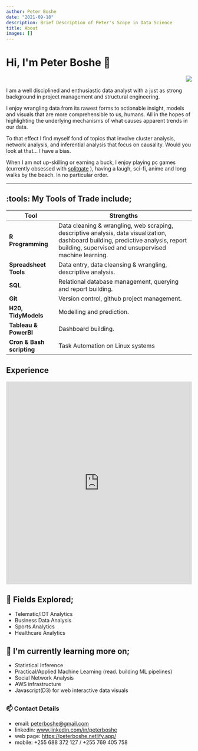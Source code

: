 ```yaml
---
author: Peter Boshe
date: "2021-09-18"
description: Brief Description of Peter's Scope in Data Science
title: About
images: []
---
```



# Hi, I'm Peter Boshe :wave:


<img align="right" src="/images/cover_shot.png">

<br clear="left"/>

I am a well disciplined and enthusiastic data analyst with a just as strong background in project management and structural engineering.

I enjoy wrangling data from its rawest forms to actionable insight, models and visuals that are more comprehensible to us, humans. All in the hopes of highlighting the underlying mechanisms of what causes apparent trends in our data.

To that effect I find myself fond of topics that involve cluster analysis, network analysis, and inferential analysis that focus on causality. Would you look at that... I have a bias.

When I am not up-skilling or earning a buck, I enjoy playing pc games (currently obsessed with [splitgate](https://www.splitgate.com/) ), having a laugh, sci-fi, anime and long walks by the beach. In no particular order.



---

## :tools: My Tools of Trade include;


| Tool                      | Strengths                                                                                                                                                                                  |
|---------------|---------------------------------------------------------|
| **R Programming**         | Data cleaning & wrangling, web scraping, descriptive analysis, data visualization, dashboard building, predictive analysis, report building, supervised and unsupervised machine learning. |
| **Spreadsheet Tools**     | Data entry, data cleansing & wrangling, descriptive analysis.                                                                                                                              |
| **SQL**                   | Relational database management, querying and report building.                                                                                                                              |
| **Git**                   | Version control, github project management.                                                                                                                                                |
| **H20, TidyModels**       | Modelling and prediction.                                                                                                                                                                  |
| **Tableau & PowerBI**     | Dashboard building.                                                                                                                                                                        |
| **Cron & Bash scripting** |  Task Automation on Linux systems                                                                                                                                                          |

## Experience


<iframe src='https://cdn.knightlab.com/libs/timeline3/latest/embed/index.html?source=1GYo4JIg2xWV_CC-TU8jFvjTrW_odf7k6aV_yw3ZvAAI&font=Fjalla-Average&lang=en&start_at_end=true&initial_zoom=2&height=550' width='100%' height='550' webkitallowfullscreen mozallowfullscreen allowfullscreen frameborder='0'></iframe>

## :telescope: Fields Explored;

-   Telematic/IOT Analytics
-   Business Data Analysis
-   Sports Analytics
- Healthcare Analytics

## :seedling: I'm currently learning more on;

-   Statistical Inference
-   Practical/Applied Machine Learning (read. building ML pipelines)
-   Social Network Analysis
-   AWS infrastructure
- Javascript(D3) for web interactive data visuals

## 

### :mailbox: Contact Details

-   email: [peterboshe\@gmail.com](mailto:peterboshe@gmail.com)
-   linkedin: www.linkedin.com/in/peterboshe
-   web page: <https://peterboshe.netlify.app/>
-   mobile: +255 688 372 127 / +255 769 405 758

